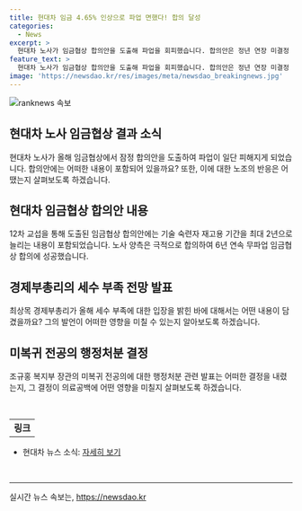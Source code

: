 ```yaml
---
title: 현대차 임금 4.65% 인상으로 파업 면했다! 합의 달성
categories:
  - News
excerpt: >
  현대차 노사가 임금협상 합의안을 도출해 파업을 회피했습니다. 합의안은 정년 연장 미결정 대신 기술 숙련자 재고용 기간을 2년으로 늘리는 내용을 포함했습니다. 또한, 지난 6년간 무파업 임금협상에 성공한 현대차 노조의 성과도 언급됐습니다. 최상목 경제부총리는 올해 세수 부족에 대해 우려를 표명하고, 정부는 전공의에 대한 행정처분을 하지 않기로 결정했습니다. 이에 대한 비판과 우려도 소개됐습니다.
feature_text: >
  현대차 노사가 임금협상 합의안을 도출해 파업을 회피했습니다. 합의안은 정년 연장 미결정 대신 기술 숙련자 재고용 기간을 2년으로 늘리는 내용을 포함했습니다. 또한, 지난 6년간 무파업 임금협상에 성공한 현대차 노조의 성과도 언급됐습니다. 최상목 경제부총리는 올해 세수 부족에 대해 우려를 표명하고, 정부는 전공의에 대한 행정처분을 하지 않기로 결정했습니다. 이에 대한 비판과 우려도 소개됐습니다.
image: 'https://newsdao.kr/res/images/meta/newsdao_breakingnews.jpg'
---
```


<p><img src="https://newsdao.kr/res/images/meta/newsdao_breakingnews.jpg" alt="ranknews 속보" /></p>

<h2>현대차 노사 임금협상 결과 소식</h2>

<p data-ke-size="size16">현대차 노사가 올해 임금협상에서 잠정 합의안을 도출하여 파업이 일단 피해지게 되었습니다. 합의안에는 어떠한 내용이 포함되어 있을까요? 또한, 이에 대한 노조의 반응은 어땠는지 살펴보도록 하겠습니다.</p>

<h2 data-ke-size="size26">현대차 임금협상 합의안 내용</h2>

<p data-ke-size="size16">12차 교섭을 통해 도출된 임금협상 합의안에는 기술 숙련자 재고용 기간을 최대 2년으로 늘리는 내용이 포함되었습니다. 노사 양측은 극적으로 합의하여 6년 연속 무파업 임금협상 합의에 성공했습니다.</p>

<h2 data-ke-size="size26">경제부총리의 세수 부족 전망 발표</h2>

<p data-ke-size="size16">최상목 경제부총리가 올해 세수 부족에 대한 입장을 밝힌 바에 대해서는 어떤 내용이 담겼을까요? 그의 발언이 어떠한 영향을 미칠 수 있는지 알아보도록 하겠습니다.</p>

<h2 data-ke-size="size26">미복귀 전공의 행정처분 결정</h2>

<p data-ke-size="size16">조규홍 복지부 장관의 미복귀 전공의에 대한 행정처분 관련 발표는 어떠한 결정을 내렸는지, 그 결정이 의료공백에 어떤 영향을 미칠지 살펴보도록 하겠습니다.</p>

<p data-ke-size="size16">&nbsp;</p>

<table style="width: 100%;">
<tbody>
<tr>
<td style="text-align: center; height: 17px;"><b>링크</b></td>
</tr>
</tbody>
</table>

<ul>
<li>현대차 뉴스 소식: <a href="https://url.kr/9pghjn">자세히 보기</a></li>
</ul>

<p data-ke-size="size16">&nbsp;</p>

<hr>
실시간 뉴스 속보는, <a href="https://newsdao.kr" rel="dofollow">https://newsdao.kr</a>


